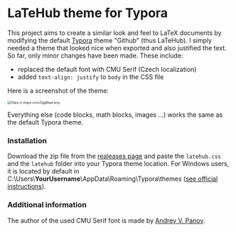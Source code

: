 # LaTeHub theme for Typora

This project aims to create a similar look and feel to LaTeX documents by modifying the default [Typora](https://typora.io/) theme "Github" (thus LaTeHub). I simply needed a theme that looked nice when exported and also justified the text. So far, only minor changes have been made. These include:

- replaced the default font with CMU Serif (Czech localization)
- added `text-align: justify` to `body` in the CSS file



Here is a screenshot of the theme:

<img src="https://i.imgur.com/Zgg8epe.png" alt="https://i.imgur.com/Zgg8epe.png" style="zoom:50%;" />

Everything else (code blocks, math blocks, images ...) works the same as the default Typora theme.


### Installation

Download the zip file from the [realeases page](https://github.com/rnd195/LaTeHubTheme-Typora/releases/) and paste the `latehub.css` and the `latehub` folder into your Typora theme location. For Windows users, it is located by default in C:\Users\\**YourUsername**\AppData\Roaming\Typora\themes ([see official instructions](https://support.typora.io/About-Themes/)).


### Additional information

The author of the used CMU Serif font is made by [Andrey V. Panov](http://canopus.iacp.dvo.ru/%7Epanov/cm-unicode/).
